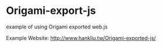 # Origami-export-js
example of using Origami exported web.js

Example Website:
http://www.hankliu.tw/Origami-exported-js/
